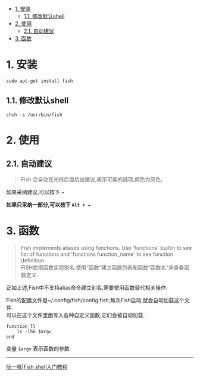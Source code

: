 <!-- TOC -->

- [1. 安装](#1-安装)
  - [1.1. 修改默认shell](#11-修改默认shell)
- [2. 使用](#2-使用)
  - [2.1. 自动建议](#21-自动建议)
- [3. 函数](#3-函数)

<!-- /TOC -->
# 1. 安装

```
sudo apt-get install fish
```

## 1.1. 修改默认shell

```
chsh -s /usr/bin/fish
```

# 2. 使用

## 2.1. 自动建议

> Fish 会自动在光标后面给出建议,表示可能的选项,颜色为灰色。

如果采纳建议,可以按下 `→`

**如果只采纳一部分,可以按下 `Alt + →`**

# 3. 函数

> Fish implements aliases using functions. Use 'functions' builtin to see list of functions and 'functions function_name' to see function definition.<br>
FISH使用函数实现别名.使用“函数”建立函数列表和函数“函数名”来查看函数定义.

正如上述,Fish中不支持alias命令建立别名,需要使用函数替代相关操作.

Fish的配置文件是~/.config/fish/config.fish,每次Fish启动,就会自动加载这个文件.<br>
可以在这个文件里面写入各种自定义函数,它们会被自动加载.



```fish
function ll
    ls -lhG $argv
end
```

变量 `$argv` 表示函数的参数.

<hr>

[阮一峰|Fish shell入门教程](http://www.ruanyifeng.com/blog/2017/05/fish_shell.html)